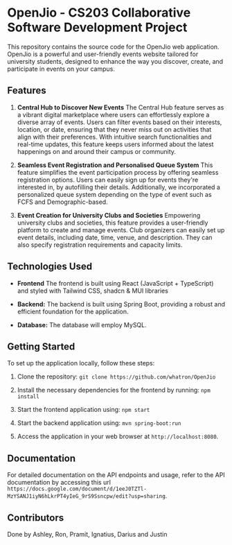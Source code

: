 # OpenJio - CS203 Collaborative Software Development Project

This repository contains the source code for the OpenJio web application. OpenJio is a powerful and user-friendly events website tailored for university students, designed to enhance the way you discover, create, and participate in events on your campus.

## Features

1. **Central Hub to Discover New Events** The Central Hub feature serves as a vibrant digital marketplace where users can effortlessly explore a diverse array of events. Users can filter events based on their interests, location, or date, ensuring that they never miss out on activities that align with their preferences. With intuitive search functionalities and real-time updates, this feature keeps users informed about the latest happenings on and around their campus or community.

2. **Seamless Event Registration and Personalised Queue System** This feature simplifies the event participation process by offering seamless registration options. Users can easily sign up for events they're interested in, by autofilling their details. Additionally, we incorporated a personalized queue system depending on the type of event such as FCFS and Demographic-based.

3. **Event Creation for University Clubs and Societies** Empowering university clubs and societies, this feature provides a user-friendly platform to create and manage events. Club organizers can easily set up event details, including date, time, venue, and description. They can also specify registration requirements and capacity limits.

## Technologies Used

- **Frontend** The frontend is built using React (JavaScript + TypeScript) and styled with Tailwind CSS, shadcn & MUI libraries

- **Backend:** The backend is built using Spring Boot, providing a robust and efficient foundation for the application.

- **Database:** The database will employ MySQL.

## Getting Started

To set up the application locally, follow these steps:

1. Clone the repository: `git clone https://github.com/whatron/OpenJio`

2. Install the necessary dependencies for the frontend by running:
   `npm install`

3. Start the frontend application using:
   `npm start`

4. Start the backend application using:
   `mvn spring-boot:run`

5. Access the application in your web browser at `http://localhost:8080`.

## Documentation

For detailed documentation on the API endpoints and usage, refer to the API documentation by accessing this url `https://docs.google.com/document/d/1eeJ0TZTl-MzYSANJ1iyN6hLkrPT4yIeG_9rS9Ssncpw/edit?usp=sharing`.

## Contributors

Done by Ashley, Ron, Pramit, Ignatius, Darius and Justin
